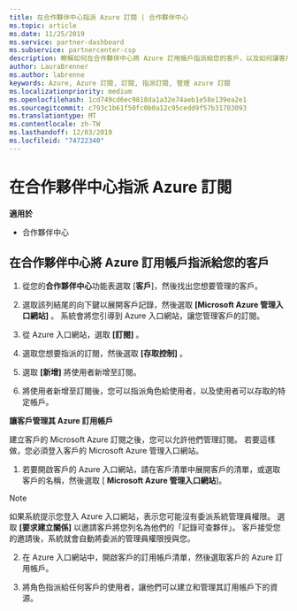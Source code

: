 ```yaml
---
title: 在合作夥伴中心指派 Azure 訂閱 | 合作夥伴中心
ms.topic: article
ms.date: 11/25/2019
ms.service: partner-dashboard
ms.subservice: partnercenter-csp
description: 瞭解如何在合作夥伴中心將 Azure 訂用帳戶指派給您的客戶，以及如何讓客戶管理自己的訂用帳戶。
author: LauraBrenner
ms.author: labrenne
keywords: Azure, Azure 訂閱, 訂閱, 指派訂閱, 管理 azure 訂閱
ms.localizationpriority: medium
ms.openlocfilehash: 1cd749cd6ec9818da1a32e74aeb1e58e139ea2e1
ms.sourcegitcommit: c793c1b61f50fc0b0a12c95cedd9f57b31703093
ms.translationtype: MT
ms.contentlocale: zh-TW
ms.lasthandoff: 12/03/2019
ms.locfileid: "74722340"
---
```

# <a name="assign-azure-subscriptions-in-partner-center"></a>在合作夥伴中心指派 Azure 訂閱

**適用於**

- 合作夥伴中心

## <a name="assign-azure-subscriptions-to-your-customers-in-partner-center"></a>在合作夥伴中心將 Azure 訂用帳戶指派給您的客戶

1. 從您的**合作夥伴中心**功能表選取 [**客戶**]，然後找出您想要管理的客戶。

2. 選取該列結尾的向下鍵以展開客戶記錄，然後選取 **\[Microsoft Azure 管理入口網站\]** 。 系統會將您引導到 Azure 入口網站，讓您管理客戶的訂閱。

3. 從 Azure 入口網站，選取 **\[訂閱\]** 。

4. 選取您想要指派的訂閱，然後選取 **\[存取控制\]** 。

5. 選取 **\[新增\]** 將使用者新增至訂閱。 

6. 將使用者新增至訂閱後，您可以指派角色給使用者，以及使用者可以存取的特定帳戶。

**讓客戶管理其 Azure 訂用帳戶**

建立客戶的 Microsoft Azure 訂閱之後，您可以允許他們管理訂閱。 若要這樣做，您必須登入客戶的 Microsoft Azure 管理入口網站。 

1. 若要開啟客戶的 Azure 入口網站，請在客戶清單中展開客戶的清單，或選取客戶的名稱，然後選取 [ **Microsoft Azure 管理入口網站**]。
    
> [!NOTE]  
> 如果系統提示您登入 Azure 入口網站，表示您可能沒有委派系統管理員權限。 選取 **\[要求建立關係\]** 以邀請客戶將您列名為他們的「記錄可查夥伴」。 客戶接受您的邀請後，系統就會自動將委派的管理員權限授與您。 

2. 在 Azure 入口網站中，開啟客戶的訂用帳戶清單，然後選取客戶的 Azure 訂用帳戶。

3. 將角色指派給任何客戶的使用者，讓他們可以建立和管理其訂用帳戶下的資源。


